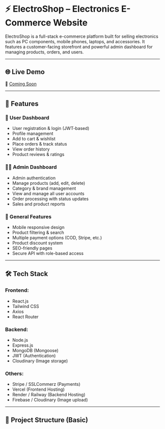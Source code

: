 # ⚡ ElectroShop – Electronics E-Commerce Website

ElectroShop is a full-stack e-commerce platform built for selling electronics such as PC components, mobile phones, laptops, and accessories. It features a customer-facing storefront and powerful admin dashboard for managing products, orders, and users.

---

## 🌐 Live Demo

🔗 [Coming Soon](#)

---

## 📌 Features

### 🛒 User Dashboard
- User registration & login (JWT-based)
- Profile management
- Add to cart & wishlist
- Place orders & track status
- View order history
- Product reviews & ratings

### 🧑‍💼 Admin Dashboard
- Admin authentication
- Manage products (add, edit, delete)
- Category & brand management
- View and manage all user accounts
- Order processing with status updates
- Sales and product reports

### 🧰 General Features
- Mobile responsive design
- Product filtering & search
- Multiple payment options (COD, Stripe, etc.)
- Product discount system
- SEO-friendly pages
- Secure API with role-based access

---

## 🛠️ Tech Stack

### Frontend:
- React.js
- Tailwind CSS
- Axios
- React Router

### Backend:
- Node.js
- Express.js
- MongoDB (Mongoose)
- JWT (Authentication)
- Cloudinary (Image storage)

### Others:
- Stripe / SSLCommerz (Payments)
- Vercel (Frontend Hosting)
- Render / Railway (Backend Hosting)
- Firebase / Cloudinary (Image upload)

---

## 📁 Project Structure (Basic)

